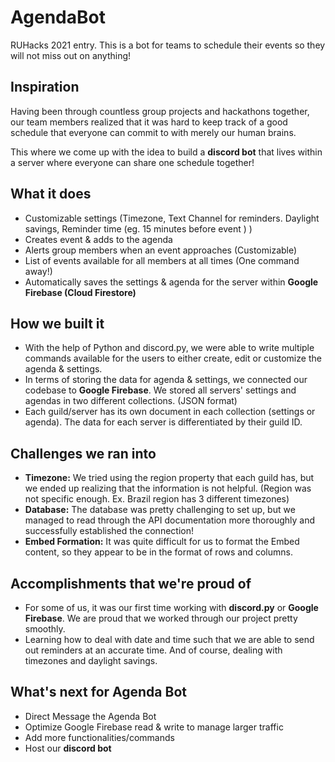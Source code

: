 # AgendaBot
RUHacks 2021 entry. This is a bot for teams to schedule their events so they will not miss out on anything!

## Inspiration
Having been through countless group projects and hackathons together, our team members realized that it was hard to keep track of a good schedule that everyone can commit to with merely our human brains. 

This where we come up with the idea to build a **discord bot** that lives within a server where everyone can share one schedule together!

## What it does
* Customizable settings (Timezone, Text Channel for reminders. Daylight savings, Reminder time (eg. 15 minutes before event ) )
* Creates event & adds to the agenda
* Alerts group members when an event approaches (Customizable)
* List of events available for all members at all times (One command away!)
* Automatically saves the settings & agenda for the server within **Google Firebase (Cloud Firestore)**

## How we built it
* With the help of Python and discord.py, we were able to write multiple commands available for the users to either create, edit or customize the agenda & settings.
* In terms of storing the data for agenda & settings, we connected our codebase to **Google Firebase**. We stored all servers' settings and agendas in two different collections. (JSON format)
* Each guild/server has its own document in each collection (settings or agenda). The data for each server is differentiated by their guild ID.

## Challenges we ran into
* **Timezone:** We tried using the region property that each guild has, but we ended up realizing that the information is not helpful. (Region was not specific enough. Ex. Brazil region has 3 different timezones)
* **Database:** The database was pretty challenging to set up, but we managed to read through the API documentation more thoroughly and successfully established the connection!
* **Embed Formation:** It was quite difficult for us to format the Embed content, so they appear to be in the format of rows and columns.

## Accomplishments that we're proud of
* For some of us, it was our first time working with **discord.py** or **Google Firebase**. We are proud that we worked through our project pretty smoothly.
* Learning how to deal with date and time such that we are able to send out reminders at an accurate time. And of course, dealing with timezones and daylight savings.

## What's next for Agenda Bot
* Direct Message the Agenda Bot
* Optimize Google Firebase read & write to manage larger traffic
* Add more functionalities/commands
* Host our **discord bot**
